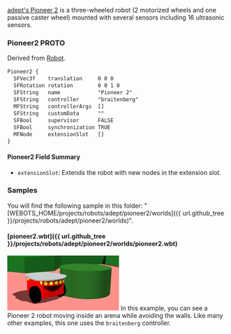 [adept's Pioneer 2](https://www.adept.com/) is a three-wheeled robot (2 motorized wheels and one passive caster wheel) mounted with several sensors including 16 ultrasonic sensors.

### Pioneer2 PROTO

Derived from [Robot](https://cyberbotics.com/doc/reference/robot).

```
Pioneer2 {
  SFVec3f    translation     0 0 0
  SFRotation rotation        0 0 1 0
  SFString   name            "Pioneer 2"
  SFString   controller      "braitenberg"
  MFString   controllerArgs  []
  SFString   customData      ""
  SFBool     supervisor      FALSE
  SFBool     synchronization TRUE
  MFNode     extensionSlot   []
}
```

#### Pioneer2 Field Summary

- `extensionSlot`: Extends the robot with new nodes in the extension slot.

### Samples

You will find the following sample in this folder: "[WEBOTS\_HOME/projects/robots/adept/pioneer2/worlds]({{ url.github_tree }}/projects/robots/adept/pioneer2/worlds)".

#### [pioneer2.wbt]({{ url.github_tree }}/projects/robots/adept/pioneer2/worlds/pioneer2.wbt)

![pioneer2.wbt.png](images/pioneer2/pioneer2.wbt.thumbnail.jpg) In this example, you can see a Pioneer 2 robot moving inside an arena while avoiding the walls.
Like many other examples, this one uses the `braitenberg` controller.
